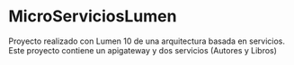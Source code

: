# MicroServiciosLumen
Proyecto realizado con Lumen 10 de una arquitectura basada en servicios. Este proyecto contiene un apigateway y dos servicios (Autores y Libros)
